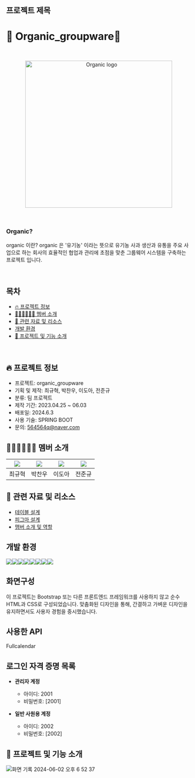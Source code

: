 ## 프로젝트 제목
<h1>🍏 Organic_groupware🍏</h1>
<br>
<p align="center">
  <img style="width: 400px; height: auto;" src="https://github.com/alskdteam/semi_project_java/assets/158136952/42c16634-c9cd-41a4-a8f0-a21cdc907c4a" alt="Organic logo" />
</p>
<br>

### Organic?
organic 이란? organic 은 '유기농' 이라는 뜻으로 유기농 사과 생산과 유통을 주요 사업으로 하는 회사의 효율적인 협업과 관리에 초점을 맞춘 그룹웨어 시스템을 구축하는 프로젝트 입니다.

<br>

## 목차
- [🔥 프로젝트 정보](#-프로젝트-정보)
- [👨🏻‍💻👩🏻‍💻 멤버 소개](#-멤버-소개)
- [🔎 관련 자료 및 리소스](#-관련-자료-및-리소스)
- [개발 환경](#-개발-환경)
- [📌 프로젝트 및 기능 소개](#-프로젝트-및-기능-소개)

<br>

## 🔥 프로젝트 정보
- 프로젝트: organic_groupware
- 기획 및 제작: 최규혁, 박찬우, 이도아, 전준규
- 분류: 팀 프로젝트
- 제작 기간: 2023.04.25 ~ 06.03
- 배포일: 2024.6.3
- 사용 기술: SPRING BOOT
- 문의: 564564q@naver.com


## 👨🏻‍💻👩🏻‍💻 멤버 소개

|[![](https://avatars.githubusercontent.com/u/153148788?v=4?width=200px)](https://github.com/gyuhyeok0)|[![](https://avatars.githubusercontent.com/u/167507636?v=4?width=200px)](https://github.com/poohbao) |[![](https://avatars.githubusercontent.com/u/158136952?v=4?width=200px)](https://github.com/doa0819) | [![](https://avatars.githubusercontent.com/u/109369481?v=4?width=200px)](https://github.com/rjadmsehf)|
|:---:|:---:|:---:|:---:|
| 최규혁 | 박찬우 | 이도아 | 전준규 |


## 🔎 관련 자료 및 리소스
- [테이블 설계](https://github.com/alskdteam/semi_project_java/wiki/%ED%85%8C%EC%9D%B4%EB%B8%94-%EC%84%A4%EA%B3%84)
- [피그마 설계](https://www.figma.com/design/IKAvtHhfsymAZyzUrcDyt3/Develop?node-id=0-1&t=ixCbcDKfOkSZPW7Q-0)
- [맴버 소개 및 역할](https://github.com/alskdteam/semi_project_java/wiki/%F0%9F%91%A8%F0%9F%8F%BB%E2%80%8D%F0%9F%92%BB%F0%9F%91%A9%F0%9F%8F%BB%E2%80%8D%F0%9F%92%BB-%EB%A9%A4%EB%B2%84-%EC%86%8C%EA%B0%9C-%EB%B0%8F-%EC%97%AD%ED%95%A0)


## 개발 환경
<div style="display: flex;">
  
<img src="https://img.shields.io/badge/java-007396?style=for-the-badge&logo=OpenJDK&logoColor=white">
<img src="https://img.shields.io/badge/Spring-6DB33F?style=for-the-badge&logo=Spring&logoColor=white">
<img src="https://img.shields.io/badge/springboot-6DB33F?style=for-the-badge&logo=springboot&logoColor=white">
<img src="https://img.shields.io/badge/Spring Security-6DB33F?style=for-the-badge&logo=Spring Security&logoColor=white">
<img src="https://img.shields.io/badge/MySQL-4479A1?style=for-the-badge&logo=MySQL&logoColor=white">
<img src="https://img.shields.io/badge/HTML5-E34F26?style=for-the-badge&logo=HTML5&logoColor=white">
<img src="https://img.shields.io/badge/CSS3-1572B6?style=for-the-badge&logo=CSS3&logoColor=white">
<img src="https://img.shields.io/badge/JavaScript-F7DF1E?style=for-the-badge&logo=JavaScript&logoColor=white">
</div>

## 화면구성
이 프로젝트는 Bootstrap 또는 다른 프론트엔드 프레임워크를 사용하지 않고 순수 HTML과 CSS로 구성되었습니다. 맞춤화된 디자인을 통해, 간결하고 가벼운 디자인을 유지하면서도 사용자 경험을 중시했습니다.

## 사용한 API
Fullcalendar

## 로그인 자격 증명 목록
- **관리자 계정**
  - 아이디: 2001
  - 비밀번호: [2001]

- **일반 사원용 계정**
  - 아이디: 2002
  - 비밀번호: [2002]

## 📌 프로젝트 및 기능 소개

![화면 기록 2024-06-02 오후 6 52 37](https://github.com/alskdteam/Organic_groupware/assets/153148788/dd543f71-ebf1-4d69-b50b-9b8d1343e75a)







